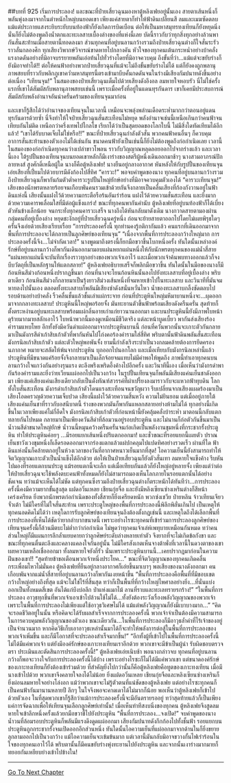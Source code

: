 ##บทที่ 925 เริ่มการประลอง!
และขณะที่ป๋ายเสี่ยวฉุนมองหาตู้หลิงเฟยอยู่นั้นเอง สายตาเส้นหนึ่งก็พลันพุ่งลงมาจากในตำหนักใหญ่บนยอดเขา เพียงแค่สายตาก็ทำให้ฟ้าดินเปลี่ยนสี ลมและเมฆซัดตลบ แม้แต่ประกายแสงระยิบระยับบนท้องฟ้าก็ยังเกิดการบิดเบือน
ต่อให้เป็นมหาสมุทรทงเทียนก็ยังหยุดนิ่ง นั่นก็ยิ่งไม่ต้องพูดถึงน้ำตกและทะเลสาบเบื้องล่างของที่แห่งนี้เลย บัดนี้ราวกับว่าทุกสิ่งทุกอย่างล้วนพากันสั่นสะท้านเมื่อสายตานี้ทอดลงมา
ส่วนทุกคนที่อยู่บนลานกว้างรวมถึงป๋ายเสี่ยวฉุนต่างก็ใจสั่นระรัวราวลั่นกลองศึก ทุกเสียงวิพากษ์วิจารณ์ขาดหายไปกลางคัน หัวใจของทุกคนเต้นกระหน่ำอย่างบ้าคลั่ง แรงกดดันอย่างที่มิอาจบรรยายพลันเอ่อท้นไปทั่วร่างโดยที่มิอาจควบคุม
ถึงขั้นที่ว่า...แม้แต่จะขยับร่างก็ยังมิอาจทำได้!!
ต่อให้คนฟ้าอย่างพวกป๋ายเสี่ยวฉุนที่แม้จะไม่ถึงขั้นขยับร่างไม่ได้ แต่ก็ยังคงถูกพลานุภาพสยบที่ราวกับพลิกภูเขาคว่ำมหาสมุทรนี้ตรงเข้ามาบีบคั้นกดดันจนในร่างมีเสียงกัมปนาทดังขึ้นอย่างต่อเนื่อง
“เทียนจุน!” ในสมองของป๋ายเสี่ยวฉุนเต็มไปด้วยเสียงดังอึงอล ลมหายใจหอบรัว นี่ไม่ใช่ครั้งแรกที่เขาได้สัมผัสกับพลานุภาพสยบเช่นนี้ เพราะเมื่อครั้งที่อยู่ในแดนทุรกันดาร เขาก็เคยมีประสบการณ์สัมผัสกับพลังอำนาจอันน่าครั่นคร้ามของเทียนจุนมาก่อน

และเขาก็รู้สึกได้ว่าอำนาจของเทียนจุนในเวลานี้ เหมือนจะพลุ่งพล่านเดือดระห่ำมากกว่าตอนอยู่แดนทุรกันดารด้วยซ้ำ นี่จึงทำให้ใจป๋ายเสี่ยวฉุนสั่นสะเทือนไม่หยุด
พลังอำนาจเช่นนี้เหนือเกินกว่าคนฟ้าจนเทียบกันไม่ติด เหนือกว่าครึ่งเทพไปไกลโข เรียกได้ว่าเป็นสุดยอดของโลกใบนี้ ไม่มีสิ่งใดทัดเทียมได้อีกแล้ว!
“เขาได้รับบาดเจ็บไม่ใช่หรือ!!” ขณะที่ป๋ายเสี่ยวฉุนกำลังตัวสั่น พวกคนฟ้าคนอื่นๆ ก็ควบคุมอาการสั่นสะท้านของตัวเองไม่ได้เช่นกัน ขนาดคนฟ้ายังเป็นเช่นนี้ก็ยิ่งไม่ต้องพูดถึงก่อกำเนิดเลย เวลานี้ในสมองของก่อกำเนิดทุกคนว่างเปล่าขาวโพลน ราวกับวิญญาณหลุดลอยออกไปจากร่างแล้ว
และเวลานี้เอง ใต้รูปปั้นของเทียนจุนบนยอดเขาหลักก็มีเงาร่างของสตรีผู้หนึ่งเดินออกมาช้าๆ นางสวมอาภรณ์ปักลายหงส์ สูงศักดิ์เหนือผู้ใด นางก็คือตู้หลิงเฟย!
นางยืนอยู่กลางอากาศ หันหลังให้กับรูปปั้นของเทียนจุน เอ่ยเสียงที่เปี่ยมไปด้วยบารมีดังก้องไปสี่ทิศ
“คารวะ!”
พอจบคำพูดของนาง ทุกคนที่อยู่บนลานกว้างรวมถึงป๋ายเสี่ยวฉุนก็พากันก้มตัวต่ำคารวะรูปปั้นใหญ่ยักษ์อย่างที่มิอาจควบคุมตัวเองได้
“คารวะเทียนจุน!”
เสียงของนักพรตหลายร้อยจนเกือบพันคนรวมเข้าด้วยกันจึงกลายเป็นคลื่นเสียงที่ก้องกังวานอยู่ในฟ้าดินแห่งนี้ เสียงนั้นแฝงไว้ด้วยความกระตือรือร้นอันเร่าร้อน แฝงไว้ด้วยความสั่นสะเทือน และยิ่งมากด้วยความเคารพเลื่อมใสที่มีต่อผู้แข็งแกร่ง!
ขณะที่ทุกคนพากันคำนับ ตู้หลิงเฟยที่อยู่บนท้องฟ้าก็ได้เบี่ยงตัวหันข้างเล็กน้อย จนกระทั่งทุกคนคารวะเสร็จ นางถึงได้หันกลับมาดังเดิม นางกวาดสายตามองผ่านกลุ่มคนที่อยู่เบื้องล่าง หยุดชะงักอยู่ที่ป๋ายเสี่ยวฉุนครู่หนึ่ง ก่อนจะย้ายสายตาออกไปโดยไม่เผยพิรุธใดๆ ครั้นจึงเอ่ยด้วยเสียงเรียบเรื่อย
“การประลองครั้งนี้ ทุกท่านคงรู้กติกากันแล้ว คนแรกที่เดินออกมาจากพื้นที่การประลองจะได้กลายเป็นลูกศิษย์ของเทียนจุน”
“เนื่องจากพื้นที่การประลองกว้างใหญ่มาก การประลองครั้งนี้จึง...ไม่จำกัดเวลา!” นางพูดมาถึงตรงนี้ก็ยกมือขวาขึ้นโบกหนึ่งครั้ง ทันใดนั้นเหล่าองค์รักษ์ที่อยู่บนลานกว้างก็พากันเดินออกมามอบแผ่นหยกแผ่นหนึ่งให้กับนักพรตทุกคนของแม่น้ำสี่สาย
“แผ่นหยกแผ่นนี้จะบันทึกเรื่องราวทุกอย่างของพวกเจ้าเอาไว้ และเมื่อพวกเจ้าค้นพบทางออกแล้วก็จงบีบวัตถุที่เป็นหลักฐานให้แตกสลาย!” ตู้หลิงเฟยอธิบายเสร็จก็พลิกมือขวาขึ้น ทันใดนั้นในมือของนางก็มีก้อนหินสีม่วงก้อนหนึ่งปรากฏขึ้นมา ก่อนที่นางจะโยนก้อนหินนั้นลงไปยังทะเลสาบที่อยู่เบื้องล่าง
พริบตาเดียว ก้อนหินสีม่วงก็กลายมาเป็นรุ้งยาวสีม่วงเส้นหนึ่งที่จมหายเข้าไปในทะเลสาบ และวินาทีที่มันจมหายลงไปนั้นเอง ตลอดทั้งทะเลสาบก็พลันมีเสียงซ่าดังสนั่นหวั่นไหว น้ำของทะเลสาบกลิ้งซัดตลบไปรอบด้านอย่างบ้าคลั่ง ริ้วคลื่นชั้นแล้วชั้นเล่าแผ่กระจาย ก่อนที่ประตูหินใหญ่มหึมาบานหนึ่งจะ...ผุดออกมาจากกลางทะเลสาบ!
ประตูหินนี้ใหญ่พอร้อยจั้ง มันทะยานตัวขึ้นฟ้าพร้อมเสียงดังครืนครั่น สุดท้ายก็ตั้งตระหง่านอยู่บนทะเลสาบพร้อมแผ่กลิ่นอายเก่าแก่ยาวนานออกมา และบนประตูหินนี้ยังมีภาพใบหน้าดุร้ายมากมายสลักเอาไว้ ใบหน้าพวกนี้มองดูเหมือนมีชีวิตจริง แต่ละหน้าบูดเบี้ยว พากันส่งเสียงร้องคำรามแหบโหย
อีกทั้งยังมีควันดำแผ่ออกมาจากประตูหินบานนี้ ก่อนที่ควันพวกนั้นจะเกาะตัวกันกลายมาเป็นมังกรสีดำเก้าสิบเก้าตัวที่พากันหันไปโก่งคอร้องคำรามใส่สี่ทิศ พริบตานั้นฟ้าดินพลันสั่นสะเทือน มังกรนิลเก้าสิบเก้าตัว แต่ละตัวใหญ่พอพันจั้ง ยามนี้กำลังเริงระบำเป็นวงกลมคล้ายต้องการยึดครองนภากาศ หมายจะสลัดให้พ้นจากประตูหิน บุกออกไปนอกโลก
และเมื่อเทียบกับมังกรนิลเหล่านี้แล้ว ประตูหินที่มีขนาดแค่ร้อยจั้งจึงกลายมาเป็นเล็กจ้อยจนแทบไม่มีค่าพอให้พูดถึง
ภาพนี้ทำเอาทุกคนบนลานกว้างใจแกว่งกันอย่างรุนแรง ตะลึงพรึงเพริดอึ้งค้างไปอีกครั้ง
และวินาทีนี้เอง เมื่อเห็นว่ามังกรดำพากันร้องคำรามและยิ่งว่ายเวียนแผ่ออกไปเป็นวงกว้าง ในรูปปั้นเทียนจุนก็พลันมีเสียงแค่นเย็นชาดังออกมา เพียงแค่เสียงแค่นเสียงเดียวกลับเป็นดั่งทัณฑ์สวรรค์ที่ผ่าเปรี้ยงลงมาราวกับจะแหวกฟ้าทุบดิน
โลกทั้งใบสั่นสะเทือน มังกรดำเก้าสิบเก้าตัวโดนแรงสะเทือนจนขวัญผวา รีบเปลี่ยนจากเสียงแผดร้องมาเป็นเสียงโอดครวญด้วยความเจ็บปวด เสียงนี้แฝงไว้ด้วยความสิ้นหวัง ความไม่ยินยอม แต่เมื่ออยู่ภายใต้เสียงแค่นเย็นชาที่ราวกับอสนีบาตนี้ ร่างของพวกมันก็พากันแหลกสลายอย่างห้ามไม่ได้
ทุกอย่างนี้เกิดขึ้นในเวลาเพียงแค่ไม่กี่อึดใจ มังกรนิลเก้าสิบเก้าตัวที่ก่อนหน้านี้ยังคลุ้มคลั่งบ้าระห่ำ มาตอนนี้กลับแตกทลายกันไปหมด กลายมาเป็นเพียงควันสีดำที่ล้อมวนอยู่รอบประตูหิน และไม่นานก็ก่อตัวกันขึ้นมาเป็นน้ำวนสีดำขนาดใหญ่ยักษ์
น้ำวนนี้หมุนคว้างครืนครั่นจนก่อเกิดเป็นพลังงานขุมหนึ่งที่กระชากรั้งประตูหิน ทำให้ประตูหินค่อยๆ ...มีรอยแยกเส้นหนึ่งปริแตกออกมา!
และชั่วขณะที่รอยแยกนี้เผยตัว ปราณเย็นชาวังเวงขุมหนึ่งก็เล็ดรอดออกมาจากร่องแตกแล้วแผ่ปกคลุมไปแปดทิศอย่างรวดเร็ว ผ่านที่ใด ฟ้าดินแห่งนั้นก็คล้ายตกอยู่ในห้วงเวลาของวันที่อากาศหนาวเย็นมากที่สุด!
ไอความเย็นนี้ยังสามารถทำให้จิตวิญญาณเกาะตัวเป็นน้ำแข็งได้อีกด้วย ต่อให้เป็นป๋ายเสี่ยวฉุนก็ยังตัวสั่นเทา ลมหายใจแข็งค้าง รีบหันไปมองที่รอยแตกบนประตู แม้รอยแตกนี้จะเล็ก แต่เมื่อเทียบกันแล้วก็ยังใหญ่อยู่หลายจั้ง
เพียงแต่ว่าต่อให้ป๋ายเสี่ยวฉุนจะใช้พลังตบะคนฟ้าทั้งหมดก็ยังไม่สามารถมองเห็นโลกภายในรอยแตกนั้นได้อย่างชัดเจน
ทว่าแม้จะเห็นได้ไม่ชัด แต่ทุกคนซึ่งรวมถึงป๋ายเสี่ยวฉุนต่างก็ตระหนักได้ทันทีว่า...การประลองครั้งนี้คงมีความยากขั้นสูงสุด แฝดอวิ๋นเหลย เชียนกุ่ยจื่อ และยังมีหลิงเซียนซ่างเหรินต่างก็สีหน้าเคร่งเครียด ยิ่งพวกนักพรตก่อกำเนิดของทั้งสี่สายก็ยิ่งเครียดหนัก
พวกซ่งเชวีย ป๋ายหลิน จ้าวเทียนเจียว จั่วเต้า ไม่มีใครที่ไม่ใจสั่นสะท้าน
เพราะประตูใหญ่ของพื้นที่การประลองนี้พิลึกพิลั่นเกินไป เป็นเหตุให้ทุกคนอดคิดไม่ได้ว่า เหตุใดการรับลูกศิษย์ของเทียนจุนถึงต้องตั้งกฎเช่นนี้ และเหตุใดถึงได้เลือกพื้นที่การประลองที่เห็นได้ชัดว่ายากลำบากขนาดนี้
เพราะอย่างไรซะทุกคนที่เข้าร่วมการประลองลูกศิษย์ของเทียนจุนครั้งนี้ก็ล้วนมีตบะไม่ต่ำกว่าก่อกำเนิด ไม่พูดว่าทุกคนเจ้าเล่ห์เพทุบายเหมือนกันหมด ทว่าคนส่วนใหญ่ก็มีแผนการลึกล้ำแยบคายกว่าลูกศิษย์ระดับล่างหลายเท่าตัว จึงยากที่จะไม่เกิดข้อกังขา
และขณะที่ทุกคนตื่นตะลึงและคลางแคลงใจกันอยู่นั้น ไม่มีใครสังเกตเห็นจางต้าพั่งที่เวลานี้ในดวงตาของเขาเผยความเหลือเชื่อออกมา ทั้งลมหายใจยังถี่รัว นั่นเพราะประตูหินบานนี้...เคยปรากฏมาก่อนในความฝันของเขา!!
“สุดท้ายข้าขอเตือนพวกเจ้าหนึ่งประโยค...” ขณะที่จิตวิญญาณของทุกคนเกิดคลื่นกระเพื่อมไหวไม่มั่นคง ตู้หลิงเฟยที่ยืนอยู่กลางอากาศก็เอ่ยขึ้นมาเบาๆ พอเสียงของนางดังออกมา คนเกือบพันจากแม่น้ำสี่สายที่อยู่บนลานกว้างก็พากันเงยหน้าขึ้น
“พื้นที่การประลองคือพื้นที่ที่มีขอบเขตกว้างใหญ่อย่างถึงที่สุด แม้จะไม่ใช่ไร้ที่สิ้นสุด ทว่าก็เป็นพื้นที่ที่กว้างใหญ่ไพศาลอย่างยิ่ง...ที่นั่นแบ่งออกเป็นทั้งหมดสี่เขต อันได้แก่บึงบ่อลึก ป่าแห่งแมกไม้ ลานที่ราบและทะเลทรายรกร้าง!”
“ในพื้นที่การประลอง อาวุธทุกชิ้นที่พวกเจ้าเอาเข้าไปล้วนใช้ไม่ได้...ทั้งยังต้องระวังเรื่องพลังวิญญาณของพวกเจ้า เพราะในพื้นที่การประลองไม่เพียงแต่ใช้อาวุธวิเศษไม่ได้ แม้แต่พลังวิญญาณก็ยังมีเบาบางมาก...”
“คิดจะรอดชีวิตอยู่ในนั้น หรือคิดจะได้รับผลสำเร็จจากการประลองครั้งนี้ พวกเจ้าจำเป็นต้องมีความสามารถในการควบคุมพลังวิญญาณของตัวเอง ขณะเดียวกัน...ในพื้นที่การประลองก็มีอาวุธล้ำค่าที่ไร้เจ้าของอยู่เป็นจำนวนมาก หากคิดวิธีเก็บเอาอาวุธเหล่านั้นมาได้ก็จะทำให้พลังการต่อสู้ในพื้นที่การประลองของพวกเจ้าเพิ่มขึ้น และก็มีโอกาสที่จะประลองสำเร็จมากขึ้น!”
“อีกทั้งผู้ที่เข้าไปในพื้นที่การประลองครั้งนี้ไม่ได้มีแค่พวกเจ้า แต่ยังมีองค์รักษ์ของเกาะทงเทียนเราอีกด้วย พวกเขาจะมีข้าเป็นผู้นำ รับผิดชอบตรวจตรา ประเมินและตัดสินการประลองครั้งนี้!” ตู้หลิงเฟยเอ่ยเนิบช้า พอนางกล่าวจบ ทุกคนที่อยู่บนลานกว้างก็พอจะวางใจกับการประลองครั้งนี้ได้บ้าง เพราะอย่างไรซะก็ไม่ได้มีแค่พวกเขา แต่ขนาดองค์รักษ์ของเกาะทงเทียนก็ยังต้องเข้าร่วมด้วย
ที่สำคัญยิ่งไปกว่านั้นก็คือตู้หลิงเฟยคือทูตของเกาะทงเทียน เมื่อมีนางเข้าไปด้วย พวกเขาจึงคลายใจลงได้ไม่น้อย ยิ่งแฝดอวิ๋นเหลย เชียนกุ่ยจือและหลิงเซียนซ่างเหรินก็ยิ่งผ่อนลมหายใจอย่างโล่งอก
แม้ว่าพวกเขาจะไม่รู้ตัวตนที่แน่ชัดของตู้หลิงเฟย แต่อย่างไรซะทุกคนก็เป็นคนฟ้ากันมานานหลายปี ลึกๆ ในใจจึงพอจะคาดเดาได้ไม่มากก็น้อย พอเห็นว่าตู้หลิงเฟยก็เข้าไปด้วยตัวเอง ในที่สุดพวกเขาก็รู้สึกว่าแม้การประลองครั้งนี้จะมีอันตรายรออยู่ ทว่าสุดท้ายแล้วก็เป็นเพียงแค่การจัดฉากเพื่อให้เทียนจุนเลือกลูกศิษย์เท่านั้น!
เมื่อเห็นท่าทีสงบนิ่งของทุกคน ตู้หลิงเฟยจึงสูดลมหายใจเข้าลึกหนึ่งครั้งแล้วยกมือขวาชี้ไปยังประตูหิน
“พื้นที่การประลอง...จงเปิด!”
จบคำพูดของนาง น้ำวนที่ล้อมรอบประตูหินก็พลันมีแรงดึงดูดแผ่ออกมา เสียงกัมปนาทดังกึกก้องไปทั้งชั้นฟ้า รอยแยกบนประตูหินถูกกระชากรั้งจนเปิดออกอีกส่วนหนึ่ง ทันใดนั้นไอความเย็นที่แผ่ออกมาจากด้านในก็ยิ่งขยายลุกลามออกไปเป็นวงกว้าง
แม้ไอความเย็นจะเข้มข้นมาก แต่เวลานี้มันกลับมิอาจขวางกั้นไฟเร่าร้อนในใจของทุกคนเอาไว้ได้ พริบตานั้นก็มีคนขยับร่างพุ่งทะยานไปยังประตูหิน และจากนั้นเงาร่างมากมายก็ทยอยกันเหยียบย่างเข้าไปข้างใน!

------


[Go To Next Chapter]( ./72.md)